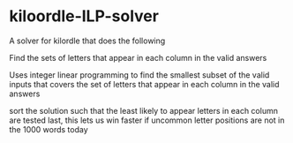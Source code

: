 # kiloordle-ILP-solver

A solver for kilordle that does the following

Find the sets of letters that appear in each column in the valid answers

Uses integer linear programming to find the smallest subset of the valid inputs that covers the set of letters that appear in each column in the valid answers

sort the solution such that the least likely to appear letters in each column are tested last, this lets us win faster if uncommon letter positions are not in the 1000 words today
